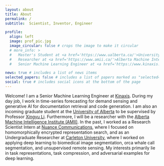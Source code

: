 ```yaml
---
layout: about
title: About
permalink: /
subtitle:  Scientist, Inventor, Engineer

profile:
  align: left
  image: prof_pic.jpg
  image_circular: false # crops the image to make it circular
  # more_info: >
  #   Master's Student at <a href='https://www.ualberta.ca/'>University of Alberta</a>
  #   Researcher at <a href='https://www.amii.ca/'>Alberta Machine Intelligence Institute</a>
  #   Senior Machine Learning Engineer at <a href='https://www.kinaxis.com/'>Kinaxis</a> 

news: true # includes a list of news items
selected_papers: false # includes a list of papers marked as "selected={true}"
social: true # includes social icons at the bottom of the page
---
```


Welcome! I am a Senior Machine Learning Engineer at [Kinaxis](https://www.kinaxis.com/). During my day job, I work in time-series forecasting for demand sensing and generative AI for documentation retrieval and code generation. I am also an incoming graduate student at the [University of Alberta](https://www.ualberta.ca/) to be supervised by Professor [Xingyu Li](https://www.ece.ualberta.ca/~xingyu/index.html). Furthermore, I will be a researcher with the [Alberta Machine Intelligence Institute (AMII)](https://www.amii.ca/). In the past, I worked as a Research Scientist Intern at [Nuance Communications](https://www.nuance.com/), where I focused on homomorphically encrypted representation search, and as an Undergraduate Researcher at [Carleton University](https://carleton.ca/), where I worked on applying deep learning to biomedical image segmentation, orca whale call segmentation, and unsupervised remote sensing. My interests primarily lie in task representations, task compression, and adversarial examples for deep learning.
